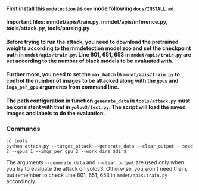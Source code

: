 #### First install this `mmdetection` as `dev` mode following `docs/INSTALL.md`.

#### Important files: mmdet/apis/train.py, mmdet/apis/inference.py, tools/attack.py, tools/parsing.py

#### Before trying to run the attack, you need to download the pretrained weights according to the mmdetection model zoo and set the checkpoint path in `mmdet/apis/train.py`. Line 601, 651, 653 in `mmdet/apis/train.py` are set according to the number of black models to be evaluated with.
#### Further more, you need to set the `max_batch` in `mmdet/apis/train.py` to control the number of images to be attacked along with the `gpus` and `imgs_per_gpu` arguments from command line.
#### The path configuration in function `generate_data` in `tools/attack.py` must be consistent with that in `yolov3/test.py`. The script will load the saved images and labels to do the evaluation.


### Commands
```
cd tools
python attack.py --target_attack --generate_data --clear_output --seed 2 --gpus 1 --imgs_per_gpu 2 --work_dirs $dir$
```
The arguments `--generate_data` and `--clear_output` are used only when you try to evaluate the attack on yolov3. Otherwise, you won't need them, but remember to check Line 601, 651, 653 in `mmdet/apis/train.py` accordingly.

